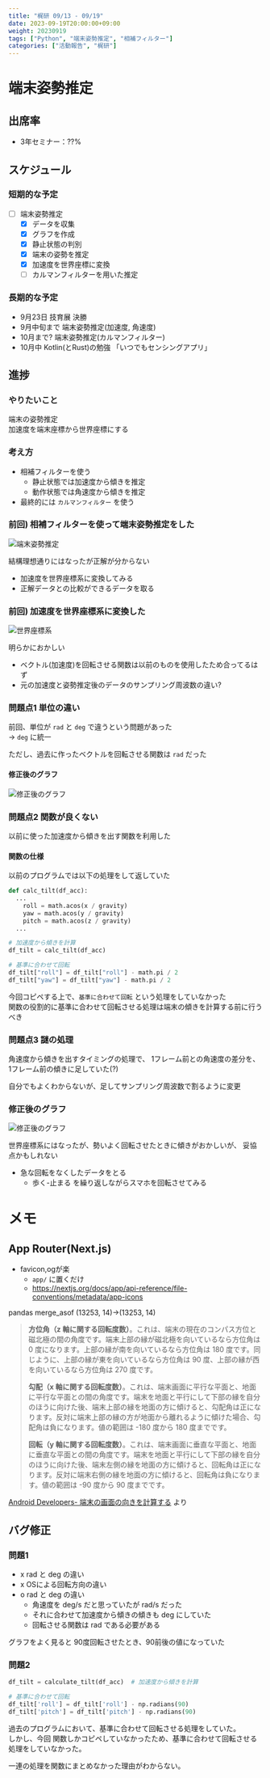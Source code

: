 ```yaml
---
title: "梶研 09/13 - 09/19"
date: 2023-09-19T20:00:00+09:00
weight: 20230919
tags: ["Python", "端末姿勢推定", "相補フィルター"]
categories: ["活動報告", "梶研"]
---
```


# 端末姿勢推定

## 出席率
- 3年セミナー：??%

## スケジュール
### 短期的な予定
- [ ] 端末姿勢推定
  - [x] データを収集
  - [x] グラフを作成
  - [x] 静止状態の判別
  - [x] 端末の姿勢を推定
  - [x] 加速度を世界座標に変換
  - [ ] カルマンフィルターを用いた推定

### 長期的な予定
- 9月23日 技育展 決勝
- 9月中旬まで 端末姿勢推定(加速度, 角速度)
- 10月まで? 端末姿勢推定(カルマンフィルター)
- 10月中 Kotlin(とRust)の勉強 「いつでもセンシングアプリ」

## 進捗
### やりたいこと
端末の姿勢推定  
加速度を端末座標から世界座標にする

### 考え方
- 相補フィルターを使う
  - 静止状態では加速度から傾きを推定
  - 動作状態では角速度から傾きを推定
- 最終的には `カルマンフィルター` を使う

### 前回) 相補フィルターを使って端末姿勢推定をした
![端末姿勢推定](images/zenkai.png)

結構理想通りにはなったが正解が分からない
- 加速度を世界座標系に変換してみる
- 正解データとの比較ができるデータを取る

### 前回) 加速度を世界座標系に変換した
![世界座標系](zennkai-2.png)

明らかにおかしい
- ベクトル(加速度)を回転させる関数は以前のものを使用したため合ってるはず
- 元の加速度と姿勢推定後のデータのサンプリング周波数の違い?

### 問題点1 単位の違い
前回、単位が `rad` と `deg` で違うという問題があった  
→ `deg` に統一

ただし、過去に作ったベクトルを回転させる関数は `rad` だった

#### 修正後のグラフ
![修正後のグラフ](images/hidoi_bure_none.png)

### 問題点2 関数が良くない
以前に使った加速度から傾きを出す関数を利用した

#### 関数の仕様
以前のプログラムでは以下の処理をして返していた
```python
def calc_tilt(df_acc):
  ...
    roll = math.acos(x / gravity)
    yaw = math.acos(y / gravity)
    pitch = math.acos(z / gravity)
  ...

# 加速度から傾きを計算
df_tilt = calc_tilt(df_acc)

# 基準に合わせて回転
df_tilt["roll"] = df_tilt["roll"] - math.pi / 2
df_tilt["yaw"] = df_tilt["yaw"] - math.pi / 2
```

今回コピペする上で、`基準に合わせて回転` という処理をしていなかった  
関数の役割的に基準に合わせて回転させる処理は端末の傾きを計算する前に行うべき


### 問題点3 謎の処理
角速度から傾きを出すタイミングの処理で、
1フレーム前との角速度の差分を、1フレーム前の傾きに足していた(?)

自分でもよくわからないが、足してサンプリング周波数で割るように変更

### 修正後のグラフ
![修正後のグラフ](images/bimyoikedo-tabun-ok.png)

世界座標系にはなったが、勢いよく回転させたときに傾きがおかしいが、
妥協点かもしれない

- 急な回転をなくしたデータをとる
  - 歩く-止まる を繰り返しながらスマホを回転させてみる



# メモ
## App Router(Next.js)
- favicon,ogが楽
  - `app/` に置くだけ
  - https://nextjs.org/docs/app/api-reference/file-conventions/metadata/app-icons

pandas merge_asof
(13253, 14)→(13253, 14)

> **方位角（z 軸に関する回転度数）**。これは、端末の現在のコンパス方位と磁北極の間の角度です。端末上部の縁が磁北極を向いているなら方位角は 0 度になります。上部の縁が南を向いているなら方位角は 180 度です。同じように、上部の縁が東を向いているなら方位角は 90 度、上部の縁が西を向いているなら方位角は 270 度です。  
> 
> **勾配（x 軸に関する回転度数）**。これは、端末画面に平行な平面と、地面に平行な平面との間の角度です。端末を地面と平行にして下部の縁を自分のほうに向けた後、端末上部の縁を地面の方に傾けると、勾配角は正になります。反対に端末上部の縁の方が地面から離れるように傾けた場合、勾配角は負になります。値の範囲は -180 度から 180 度までです。  
> 
> **回転（y 軸に関する回転度数）**。これは、端末画面に垂直な平面と、地面に垂直な平面との間の角度です。端末を地面と平行にして下部の縁を自分のほうに向けた後、端末左側の縁を地面の方に傾けると、回転角は正になります。反対に端末右側の縁を地面の方に傾けると、回転角は負になります。値の範囲は -90 度から 90 度までです。

[Android Developers- 端末の画面の向きを計算する](https://developer.android.com/guide/topics/sensors/sensors_position?hl=ja#sensors-pos-orient) より


## バグ修正
### 問題1
- x rad と deg の違い
- x OSによる回転方向の違い
- o rad と deg の違い
  - 角速度を deg/s だと思っていたが rad/s だった
  - それに合わせて加速度から傾きの傾きも deg にしていた
  - 回転させる関数は rad である必要がある

グラフをよく見ると 90度回転させたとき、90前後の値になっていた

### 問題2
```python
df_tilt = calculate_tilt(df_acc)  # 加速度から傾きを計算

# 基準に合わせて回転
df_tilt['roll'] = df_tilt['roll'] - np.radians(90)
df_tilt['pitch'] = df_tilt['pitch'] - np.radians(90)
```

過去のプログラムにおいて、基準に合わせて回転させる処理をしていた。  
しかし、今回 関数しかコピペしていなかったため、基準に合わせて回転させる処理をしていなかった。

一連の処理を関数にまとめなかった理由がわからない。
